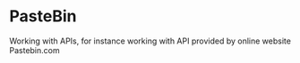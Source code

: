# PasteBin
Working with APIs, for instance working with API provided by online website Pastebin.com
